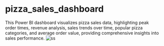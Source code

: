 # pizza_sales_dashboard
This Power BI dashboard visualizes pizza sales data, highlighting peak order times, revenue analysis, sales trends over time, popular pizza categories, and average order value, providing comprehensive insights into sales performance.
![ss](https://github.com/user-attachments/assets/6208455d-681c-40af-9e77-58f7f952e2d6)
